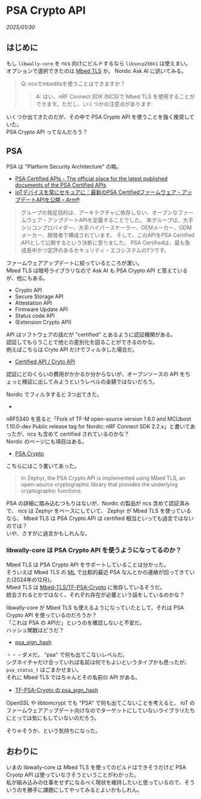 # PSA Crypto API

_2025/01/30_

## はじめに

もし `libwally-core` を ncs 向けにビルドするなら `libsecp256k1` は使えまい。  
オプションで選択できたのは [Mbed TLS](https://www.trustedfirmware.org/projects/mbed-tls/) か。
Nordic Ask AI に訊いてみる。

> Q: ncsでmbedtlsを使うことはできますか？
>> A: はい、nRF Connect SDK (NCS)で Mbed TLS を使用することができます。ただし、いくつかの注意点があります:

いくつか出てきたのだが、その中で PSA Crypto API を使うことを強く推奨していた。  
PSA Crypto API ってなんだろう？

## PSA

PSA は "Platform Security Architecture" の略。  

* [PSA Certified APIs - The official place for the latest published documents of the PSA Certified APIs](https://arm-software.github.io/psa-api/)
* [IoTデバイスを常にセキュアに：最新のPSA Certifiedファームウェア・アップデートAPIを公開 – Arm®](https://www.arm.com/ja/company/news/2022/11/psa-secure-iot-devices)

> グループの発足目的は、アーキテクチャに依存しない、オープンなファームウェア・アップデートAPIを定義することでした。
> 本グループは、大手シリコンプロバイダー、大手ハイパースケーラー、OEMメーカー、ODMメーカー、開発者で構成されています。
> そして、このAPIをPSA Certified APIとして公開するという決断に至りました。
> PSA Certifiedは、最も急成長中かつ定評のあるセキュリティ・エコシステムの1つです。

ファームウェアアップデートに絞っているところが潔い。  
Mbed TLS は暗号ライブラリなので Ask AI も PSA Crypto API と答えているが、他にもある。

* Crypto API
* Secure Storage API
* Attestation API
* Firmware Update API
* Status code API
* (Extension Crypto API)

API はソフトウェアの話だが "certified" とあるように認証機関がある。  
認証してもらうことで他との差別化を図ることができるのかな。  
例えばこちらは Cryto API だけでフィルタした場合だ。

* [Certified API / Cryto API](https://products.psacertified.org/?standard=api&level=crypto-api&partner=&ean-13=&sort=default)

認証にどのくらいの費用がかかるか分からないが、オープンソースの API をちょっと検証に出してみようというレベルの金額ではないだろう。

Nordic でフィルタすると 3つ出てきた。

* [](https://products.psacertified.org/?standard=&level=&partner=nordic-semiconductor&ean-13=&sort=default)

nRF5340 を見ると「Fork of TF-M open-source version 1.6.0 and MCUboot 1.10.0-dev Public release tag for Nordic: nRF Connect SDK 2.2.x」と書いてあったが、ncs も含めて certified されているのかな？  
Nordic のページにも項目はある。

* [PSA Crypto](https://docs.nordicsemi.com/bundle/ncs-2.9.0/page/zephyr/services/crypto/psa_crypto.html)

こちらにはこう書いてあった。

> In Zephyr, the PSA Crypto API is implemented using Mbed TLS, an open-source cryptographic library that provides the underlying cryptographic functions.

PSA の詳細に踏み込むつもりはないが、Nordic の製品が ncs 含めて認証済みで、
ncs は Zephyr をベースにしていて、
Zephyr が Mbed TLS を使っているなら、
Mbed TLS は PSA Crypto API は certified 相当といっても過言ではないのでは？  
いや、さすがに過言かもしれんな。

### libwally-core は PSA Crypto API を使うようになってるのか？

Mbed TLS は PSA Crypto API をサポートしていることは分かった。  
そういえば Mbed TLS の [ML](https://lists.trustedfirmware.org/archives/list/psa-crypto@lists.trustedfirmware.org/latest) で比較的最近 PSA なんとかの連絡が回ってきていた(2024年の12月)。   
Mbed TLS は [Mbed-TLS/TF-PSA-Crypto](https://github.com/Mbed-TLS/TF-PSA-Crypto) に依存しているそうだ。  
統合されるとかではなく、それぞれ存在が必要という話をしているのかな？

libwally-core が Mbed TLS も使えるようになっていたとして、それは PSA Crypto API を使っているのだろうか？  
「これは PSA の APIだ」というのを確認しないと不安だ。  
ハッシュ関数はどうだ？

* [psa_sign_hash](https://arm-software.github.io/psa-api/crypto/1.0/api/ops/sign.html#c.psa_sign_hash)

・・・ダメだ。
"psa" で何も出てこないレベルだ。  
シグネイチャだけ合っていれば名前は何でもよいというタイプかも思ったが、`psa_status_t` はごまかせまい。  
それに Mbed TLS ではちゃんとその名前の API がある。

* [TF-PSA-Crypto の psa_sign_hash](https://github.com/Mbed-TLS/TF-PSA-Crypto/blob/df85eda50d5cd7dbbd06843eaf4ca2c5ee27a874/core/psa_crypto.c#L3479-L3485)

OpenSSL や libtomcrypt でも "PSA" で何も出てこないことを考えると、
IoT のファームウェアアップデート向けなのでターゲットにしていないライブラリたちにとっては気にもしていないのだろう。

そりゃそうか、という気持ちになった。

## おわりに

いまの libwally-core は Mbed TLS を使ってのビルドはできそうだけど PSA Cryotp API は使っていなさそうということがわかった。  
私が組み込みの仕事をせずになるべく現状を維持したいと思っているので、そういうのを勝手に課題にしてやってみるとよいかもしれん。
